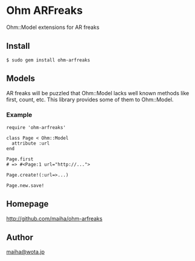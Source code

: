 Ohm ARFreaks
============

Ohm::Model extensions for AR freaks


Install
-------

    $ sudo gem install ohm-arfreaks


Models
------

AR freaks will be puzzled that Ohm::Model lacks well known methods like first, count, etc.
This library provides some of them to Ohm::Model.

### Example

    require 'ohm-arfreaks'

    class Page < Ohm::Model
      attribute :url
    end

    Page.first
    # => #<Page:1 url="http://...">

    Page.create!(:url=>...)

    Page.new.save!


Homepage
--------

  http://github.com/maiha/ohm-arfreaks


Author
------

  maiha@wota.jp
